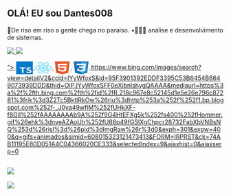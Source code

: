 ## OLÁ! EU sou Dantes008
🌴De riso em riso a gente chega no paraíso.
•👨🏼‍💻 análise e desenvolvimento de sistemas.

  <a href="https://beacons.ai/Dantes008">
  <img height="180em" src="https://github-readme-stats.vercel.app/api?username=Dantes008&show_icons=true&theme=dark&include_all_commits=true&count_private=true"/>
  <img height="180em" src="https://github-readme-stats.vercel.app/api/top-langs/?username=Dantes008&layout=compact&langs_count=16&theme=dark"/>
</div>



  
  
  
  
  ">
  <img align="center" alt="dante-Ts" height="30" width="40" src="https://raw.githubusercontent.com/devicons/devicon/master/icons/typescript/typescript-plain.svg">
  <img align="center" alt="dante-React" height="30" width="40" src="https://raw.githubusercontent.com/devicons/devicon/master/icons/react/react-original.svg">
  <img align="center" alt="dante-HTML" height="30" width="40" src="https://raw.githubusercontent.com/devicons/devicon/master/icons/html5/html5-original.svg">
  <img align="center" alt="dante-CSS" height="30" width="40" src="https://raw.githubusercontent.com/devicons/devicon/master/icons/css3/css3-original.svg">
https://www.bing.com/images/search?view=detailV2&ccid=IYyWfoxS&id=95F3901392EDDF3395C53B6454B6649073939DDD&thid=OIP.IYyWfoxSFF0eXibnlshygQAAAA&mediaurl=https%3a%2f%2fth.bing.com%2fth%2fid%2fR.218c967e8c52145d1e5e26e796c87281%3frik%3d3Z2Tc5BktlRkOw%26riu%3dhttp%253a%252f%252f1.bp.blogspot.com%252f-_J0ya49wflM%252fUHkXF-f8GlI%252fAAAAAAAAb9A%252f9G4HtEFXg5k%252fs400%252fHommer.gif%26ehk%3dnveAZAoUh%252fU88p49fGSlXgChpcr28732FabXbVNBsNQ%253d%26risl%3d%26pid%3dImgRaw%26r%3d0&exph=301&expw=400&q=gifs+animados&simid=608015323121473413&FORM=IRPRST&ck=74AB11195E80D051A4C04366020CE333&selectedIndex=9&ajaxhist=0&ajaxserp=0</div>
  
##
  

</div>

   <a href="https://www.instagram.com/dantes01001/" target="_blank"><img src="https://img.shields.io/badge/-Instagram-%23E4405F?style=for-the-badge&logo=instagram&logoColor=white" target="_blank"></a>

  <a href="https://www.linkedin.com/in/ximenesjpdq/" target="_blank"><img src="https://img.shields.io/badge/-LinkedIn-%230077B5?style=for-the-badge&logo=linkedin&logoColor=white" target="_blank"></a>   
</div>

